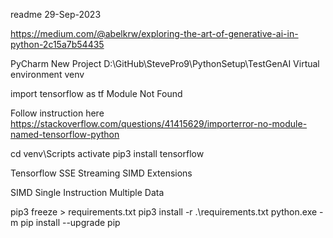 readme
29-Sep-2023

https://medium.com/@abelkrw/exploring-the-art-of-generative-ai-in-python-2c15a7b54435

PyCharm
New Project
D:\GitHub\StevePro9\PythonSetup\TestGenAI
Virtual environment	venv

import tensorflow as tf
Module Not Found

Follow instruction here
https://stackoverflow.com/questions/41415629/importerror-no-module-named-tensorflow-python

cd venv\Scripts
activate
pip3 install tensorflow


Tensorflow
SSE
Streaming SIMD Extensions

SIMD
Single Instruction Multiple Data


pip3 freeze > requirements.txt
pip3 install -r .\requirements.txt 
python.exe -m pip install --upgrade pip